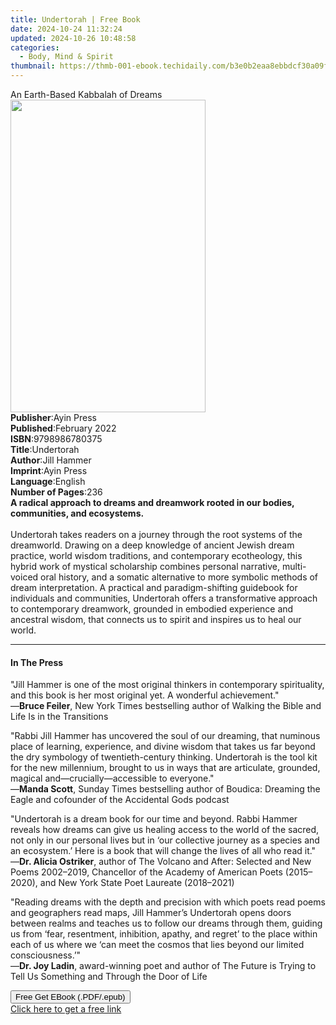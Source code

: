 ```yaml
---
title: Undertorah | Free Book
date: 2024-10-24 11:32:24
updated: 2024-10-26 10:48:58
categories:
  - Body, Mind & Spirit
thumbnail: https://thmb-001-ebook.techidaily.com/b3e0b2eaa8ebbdcf30a09f13a5916525ac03f711ace5ed77a65f31afb06f01d8.jpg
---
```

<main id="book-container">
  <div class="flex flex-col">
    <div class="book-brief flex-1 py-6 px-4 sm:p-6 md:py-10 md:px-8">
      <!-- brief-->
      <div class="book-brief-main">An Earth-Based Kabbalah of Dreams</div>
    </div>
    <div
      class="book-meta-info flex-1 grid gap-4 col-start-1 col-end-3 row-start-1 sm:mb-6 sm:grid-cols-4 lg:gap-6 lg:col-start-2 lg:row-end-6 lg:row-span-6 lg:mb-0"
    >
      <div
        class="book-meta-info-left place-content-center mt-4 p-4 text-sm leading-6 col-start-2 col-span-2 dark:text-slate-400"
      >
        <img
          class="w-full h-500 object-cover rounded-lg sm:h-255 sm:col-span-2 lg:col-span-full"
          src="https://img-001-ebook.techidaily.com/175b00ed8c4d4d65f098d600fe3942ab7515500092595bf867a8b343229a7d7e.jpg"
          alt=""
          width="312"
          height="500"
        />
      </div>
      <div
        class="book-meta-info-right mt-2 col-start-1 row-start-2 col-span-3 self-center"
      >
        <!-- meta data  -->
        <div class="flex flex-col px-4 md:px-8">
          <div class="flex-1">
            <strong>Publisher</strong>:<span class="px-2">Ayin Press</span>
          </div>
          <div class="flex-1">
            <strong>Published</strong>:<span class="px-2">February 2022</span>
          </div>
          <div class="flex-1">
            <strong>ISBN</strong>:<span class="px-2">9798986780375</span>
          </div>
          <div class="flex-1">
            <strong>Title</strong>:<span class="px-2">Undertorah</span>
          </div>
          <div class="flex-1">
            <strong>Author</strong>:<span class="px-2">Jill Hammer</span>
          </div>
          <div class="flex-1">
            <strong>Imprint</strong>:<span class="px-2">Ayin Press</span>
          </div>
          <div class="flex-1">
            <strong>Language</strong>:<span class="px-2">English</span>
          </div>
          <div class="flex-1">
            <strong>Number of Pages</strong>:<span class="px-2">236</span>
          </div>
        </div>
      </div>
    </div>
    <div class="book-description flex-1 py-6 px-4 sm:p-6 md:py-10 md:px-8">
      <div class="book-description-main">
        <div accordion-content="" id="description">
          <strong
            >A radical approach to dreams and dreamwork rooted in our bodies,
            communities, and ecosystems. </strong
          ><br /><br />Undertorah takes readers on a journey through the root
          systems of the dreamworld. Drawing on a deep knowledge of ancient
          Jewish dream practice, world wisdom traditions, and contemporary
          ecotheology, this hybrid work of mystical scholarship combines
          personal narrative, multi-voiced oral history, and a somatic
          alternative to more symbolic methods of dream interpretation. A
          practical and paradigm-shifting guidebook for individuals and
          communities, Undertorah offers a transformative approach to
          contemporary dreamwork, grounded in embodied experience and ancestral
          wisdom, that connects us to spirit and inspires us to heal our world.
        </div>
      </div>
    </div>
    <div class="book-excerpts flex-1 py-6 px-4 sm:p-6 md:py-10 md:px-8">
      <!-- excerpts-->
      <div class="book-excerpts-main">
        <hr />
        <h4 class="placeholder placeholder-heading">
          <span>In The Press</span>
        </h4>
        <p>
          "Jill Hammer is one of the most original thinkers in contemporary
          spirituality, and this book is her most original yet. A wonderful
          achievement."<br />—<b>Bruce Feiler</b>, New York Times bestselling
          author of Walking the Bible and Life Is in the Transitions
        </p>
        <p></p>
        "Rabbi Jill Hammer has uncovered the soul of our dreaming, that numinous
        place of learning, experience, and divine wisdom that takes us far
        beyond the dry symbology of twentieth-century thinking. Undertorah is
        the tool kit for the new millennium, brought to us in ways that are
        articulate, grounded, magical and—crucially—accessible to everyone."<br />—<b
          >Manda Scott</b
        >, Sunday Times bestselling author of Boudica: Dreaming the Eagle and
        cofounder of the Accidental Gods podcast
        <p></p>
        "Undertorah is a dream book for our time and beyond. Rabbi Hammer
        reveals how dreams can give us healing access to the world of the
        sacred, not only in our personal lives but in ‘our collective journey as
        a species and an ecosystem.’ Here is a book that will change the lives
        of all who read it."<br />—<b>Dr. Alicia Ostriker</b>, author of The
        Volcano and After: Selected and New Poems 2002–2019, Chancellor of the
        Academy of American Poets (2015–2020), and New York State Poet Laureate
        (2018–2021)
        <p></p>
        "Reading dreams with the depth and precision with which poets read poems
        and geographers read maps, Jill Hammer’s Undertorah opens doors between
        realms and teaches us to follow our dreams through them, guiding us from
        ‘fear, resentment, inhibition, apathy, and regret’ to the place within
        each of us where we ‘can meet the cosmos that lies beyond our limited
        consciousness.’"<br />—<b>Dr. Joy Ladin</b>, award-winning poet and
        author of The Future is Trying to Tell Us Something and Through the Door
        of Life
        <p></p>
      </div>
    </div>
    <div
      class="book-about-author flex-1 py-6 px-4 sm:p-6 md:py-10 md:px-8"
    ></div>
    <div class="book-free-get flex-1 py-6 px-4 sm:p-6 md:py-10 md:px-8">
      <button
        id="btn-free-get"
        class="bg-blue-500 hover:bg-blue-700 text-white font-bold py-2 px-4 rounded"
      >
        Free Get EBook (.PDF/.epub)
      </button>
      <div id="countdown-display" class="px-2 text-lg mt-2"></div>
      <a
        id="free-link"
        class="hidden bg-blue-500 hover:bg-blue-700 text-white font-bold py-2 px-4 rounded"
        href="https://www.ebooks.com/en-us/book/211017948/undertorah/jill-hammer/"
        target="_blank"
        >Click here to get a free link</a
      >
    </div>
    <script>
      let countdownTime = 0;
      let countdownInterval = null;
      document
        .getElementById('btn-free-get')
        .addEventListener('click', startCountdown);
      function startCountdown() {
        countdownTime = new Date().getTime() + 60000 * 3;
        countdownInterval = setInterval(updateCountdown, 1000);
        document.getElementById('btn-free-get').disabled = true;
        document
          .getElementById('btn-free-get')
          .classList.add('bg-gray-500', 'cursor-not-allowed');
      }
      function updateCountdown() {
        let currentTime = new Date().getTime();
        let timeLeft = countdownTime - currentTime;
        let secondsLeft = Math.floor(timeLeft / 1000);
        document.getElementById('countdown-display').innerHTML =
          `Remaining time: ${secondsLeft} seconds.`;
        if (secondsLeft <= 0) {
          clearInterval(countdownInterval);
          document.getElementById('btn-free-get').classList.add('hidden');
          document.getElementById('free-link').classList.remove('hidden');
          document.getElementById('countdown-display').innerHTML = '';
        }
      }
    </script>
  </div>
</main>
